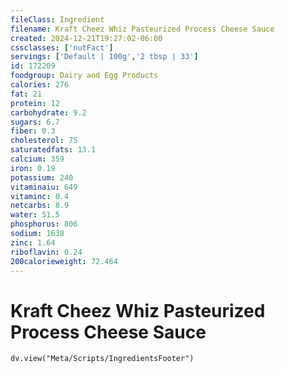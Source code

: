 ```yaml
---
fileClass: Ingredient
filename: Kraft Cheez Whiz Pasteurized Process Cheese Sauce
created: 2024-12-21T19:27:02-06:00
cssclasses: ['nutFact']
servings: ['Default | 100g','2 tbsp | 33']
id: 172209
foodgroup: Dairy and Egg Products
calories: 276
fat: 21
protein: 12
carbohydrate: 9.2
sugars: 6.7
fiber: 0.3
cholesterol: 75
saturatedfats: 13.1
calcium: 359
iron: 0.19
potassium: 240
vitaminaiu: 649
vitaminc: 0.4
netcarbs: 8.9
water: 51.5
phosphorus: 806
sodium: 1638
zinc: 1.64
riboflavin: 0.24
200calorieweight: 72.464
---
```


# Kraft Cheez Whiz Pasteurized Process Cheese Sauce

```dataviewjs
dv.view("Meta/Scripts/IngredientsFooter")
```